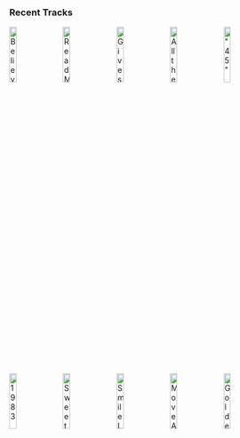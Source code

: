 ### Recent Tracks
[<img src='https://lastfm.freetls.fastly.net/i/u/300x300/d3f3ef39da33879f3f3a49d754aab8be.png' width='16%' height='16%' alt='Believe'>](https://www.last.fm/music/the%2bbravery/_/believe)&nbsp;&nbsp;&nbsp;&nbsp;[<img src='https://lastfm.freetls.fastly.net/i/u/300x300/462a88748d374862acdd38a0aab7ab2d.png' width='16%' height='16%' alt='Read My Mind'>](https://www.last.fm/music/the%2bkillers/_/read%2bmy%2bmind)&nbsp;&nbsp;&nbsp;&nbsp;[<img src='https://lastfm.freetls.fastly.net/i/u/300x300/7183668dda55477fafa2c1ce4411c241.png' width='16%' height='16%' alt='Gives You Hell'>](https://www.last.fm/music/the%2ball-american%2brejects/_/gives%2byou%2bhell)&nbsp;&nbsp;&nbsp;&nbsp;[<img src='https://lastfm.freetls.fastly.net/i/u/300x300/9f84a1b9b2634750bdd014c2bb646d96.png' width='16%' height='16%' alt='All the Small Things'>](https://www.last.fm/music/blink-182/_/all%2bthe%2bsmall%2bthings)&nbsp;&nbsp;&nbsp;&nbsp;[<img src='https://lastfm.freetls.fastly.net/i/u/300x300/1fe5a6205e8e4cb78b605058347f6d38.png' width='16%' height='16%' alt='"45"'>](https://www.last.fm/music/the%2bgaslight%2banthem/_/%252245%2522)&nbsp;&nbsp;&nbsp;&nbsp;<br>[<img src='https://lastfm.freetls.fastly.net/i/u/300x300/7f6cfecc0cfa4775abca53ab82c84706.png' width='16%' height='16%' alt='1983'>](https://www.last.fm/music/neon%2btrees/_/1983)&nbsp;&nbsp;&nbsp;&nbsp;[<img src='https://lastfm.freetls.fastly.net/i/u/300x300/5f6bed4795106f6a5ace9295accf4493.png' width='16%' height='16%' alt='Sweetness'>](https://www.last.fm/music/jimmy%2beat%2bworld/_/sweetness)&nbsp;&nbsp;&nbsp;&nbsp;[<img src='https://lastfm.freetls.fastly.net/i/u/300x300/d83c5d906703a8c8042285d0902d9cf4.png' width='16%' height='16%' alt='Smile Like You Mean It'>](https://www.last.fm/music/the%2bkillers/_/smile%2blike%2byou%2bmean%2bit)&nbsp;&nbsp;&nbsp;&nbsp;[<img src='https://lastfm.freetls.fastly.net/i/u/300x300/761585c27b1d4e7f988353a454c3e80c.png' width='16%' height='16%' alt='Move Along'>](https://www.last.fm/music/the%2ball-american%2brejects/_/move%2balong)&nbsp;&nbsp;&nbsp;&nbsp;[<img src='https://lastfm.freetls.fastly.net/i/u/300x300/cd899fe3a1934098ac25ee3eed3658c2.png' width='16%' height='16%' alt='Golden Skans'>](https://www.last.fm/music/klaxons/_/golden%2bskans)&nbsp;&nbsp;&nbsp;&nbsp;<br>